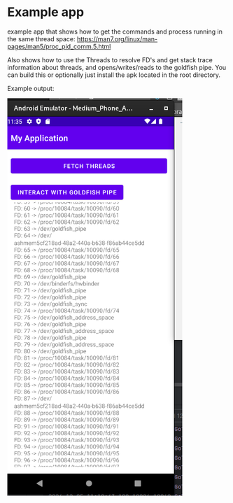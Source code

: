 # Example app

example app that shows how to get the commands and process running in the same thread
space: https://man7.org/linux/man-pages/man5/proc_pid_comm.5.html

Also shows how to use the Threads to resolve FD's and get stack trace information about
threads, and opens/writes/reads to the goldfish pipe. You can build this or optionally just install the apk
located in the root directory. 

Example output: 

![example output](./img.png)
